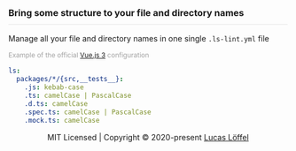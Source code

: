 <FrontHeader/>
<FrontFeatures/>

<h3 style="margin-top:0; padding-bottom:10px; border-bottom: 2px solid rgba(0,0,0,0.05);">Bring some structure to your file and directory names</h3>

Manage all your file and directory names in one single `.ls-lint.yml` file

<div style="color:#A2A2A2; font-size:12px;">
    Example of the official <a href="https://github.com/vuejs/vue-next/blob/master/.ls-lint.yml" target="_blank">Vue.js 3</a> configuration
</div>

```yaml
ls:
  packages/*/{src,__tests__}:
    .js: kebab-case
    .ts: camelCase | PascalCase
    .d.ts: camelCase
    .spec.ts: camelCase | PascalCase
    .mock.ts: camelCase
```

<p align="center" id="footer">
    MIT Licensed | Copyright &copy; 2020-present <a target="_blank" href="https://github.com/loeffel-io">Lucas Löffel</a>
</p>
